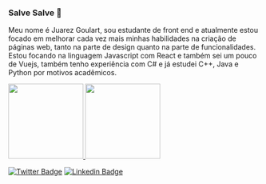 ### Salve Salve 👋

<p>Meu nome é Juarez Goulart, sou estudante de front end e atualmente estou focado em melhorar cada vez mais minhas habilidades na criação de páginas web, tanto na parte de design quanto na parte de funcionalidades. Estou focando na linguagem Javascript com React e também sei um pouco de Vuejs, também tenho experiência com C# e já estudei C++, Java e Python por motivos acadêmicos.</p>

<a href="https://github.com/Goulart12">
  <img height="150em" src="https://github-readme-stats-eight-theta.vercel.app/api?username=Goulart12&show_icons=true&theme=light&include_all_commits=true&count_private=true"/>
  <img height="150em" src="https://github-readme-stats-eight-theta.vercel.app/api/top-langs/?username=Goulart12&layout=compact&langs_count=8&theme=light"/>

[![Twitter Badge](https://img.shields.io/badge/-Twitter-1ca0f1?style=flat-square&labelColor=1ca0f1&logo=twitter&logoColor=white&link=https://twitter.com/Goulart_1212)](https://twitter.com/Goulart_1212)
[![Linkedin Badge](https://img.shields.io/badge/-LinkedIn-blue?style=flat-square&logo=Linkedin&logoColor=white&link=https://www.linkedin.com/in/juarez-goulart-b05393178/)](https://www.linkedin.com/in/juarez-goulart-b05393178/)


